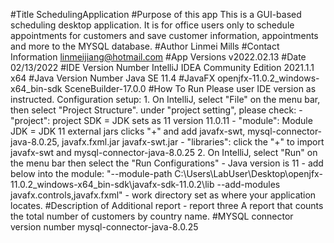 #Title
SchedulingApplication
#Purpose of this app
This is a GUI-based scheduling desktop application. It is for office users only to schedule appointments for customers and save customer information, appointments and more to the MYSQL database.
#Author
Linmei Mills
#Contact Information
linmeijiang@hotmail.com
#App Versions
v2022.02.13
#Date
02/13/2022
#IDE Version Number
IntelliJ IDEA Community Edition 2021.1.1 x64
#Java Version Number
Java SE 11.4
#JavaFX
openjfx-11.0.2_windows-x64_bin-sdk
SceneBuilder-17.0.0
#How To Run
Please user IDE version as instructed. 
Configuration setup:
    1. On IntelliJ, select "File" on the menu bar, then select "Project Structure".
        under "project setting", please check:
        - "project": project SDK = JDK sets as 11 version 11.0.11 
        - "module": Module JDK = JDK 11
                    external jars clicks "+" and add javafx-swt, mysql-connector-java-8.0.25, javafx.fxml.jar javafx-swt.jar
        - "libraries": click the "+" to import javafx-swt and mysql-connector-java-8.0.25
    2. On IntelliJ, select "Run" on the menu bar then select the "Run Configurations"
        - Java version is 11
        - add below into the module:
            "--module-path C:\Users\LabUser\Desktop\openjfx-11.0.2_windows-x64_bin-sdk\javafx-sdk-11.0.2\lib --add-modules javafx.controls,javafx.fxml"
        - work directory set as where your application locates.
#Description of Additional report - report three
A report that counts the total number of customers by country name.
#MYSQL connector version number
mysql-connector-java-8.0.25






